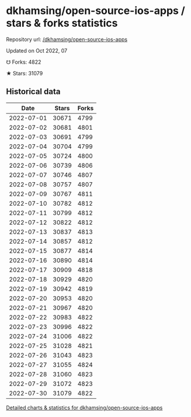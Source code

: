 # dkhamsing/open-source-ios-apps / stars & forks statistics

Repository url: [/dkhamsing/open-source-ios-apps](https://github.com/dkhamsing/open-source-ios-apps)

Updated on Oct 2022, 07

☋ Forks: 4822

★ Stars: 31079

## Historical data
| Date | Stars | Forks |
|------|-------|-------|
| 2022-07-01 | 30671 | 4799 | 
| 2022-07-02 | 30681 | 4801 | 
| 2022-07-03 | 30691 | 4799 | 
| 2022-07-04 | 30704 | 4799 | 
| 2022-07-05 | 30724 | 4800 | 
| 2022-07-06 | 30739 | 4806 | 
| 2022-07-07 | 30746 | 4807 | 
| 2022-07-08 | 30757 | 4807 | 
| 2022-07-09 | 30767 | 4811 | 
| 2022-07-10 | 30782 | 4812 | 
| 2022-07-11 | 30799 | 4812 | 
| 2022-07-12 | 30822 | 4812 | 
| 2022-07-13 | 30837 | 4813 | 
| 2022-07-14 | 30857 | 4812 | 
| 2022-07-15 | 30877 | 4814 | 
| 2022-07-16 | 30890 | 4814 | 
| 2022-07-17 | 30909 | 4818 | 
| 2022-07-18 | 30929 | 4820 | 
| 2022-07-19 | 30942 | 4819 | 
| 2022-07-20 | 30953 | 4820 | 
| 2022-07-21 | 30967 | 4820 | 
| 2022-07-22 | 30983 | 4822 | 
| 2022-07-23 | 30996 | 4822 | 
| 2022-07-24 | 31006 | 4822 | 
| 2022-07-25 | 31028 | 4821 | 
| 2022-07-26 | 31043 | 4823 | 
| 2022-07-27 | 31055 | 4824 | 
| 2022-07-28 | 31060 | 4823 | 
| 2022-07-29 | 31072 | 4823 | 
| 2022-07-30 | 31079 | 4822 | 


[Detailed charts & statistics for dkhamsing/open-source-ios-apps](https://reviewgithub.com/rep/dkhamsing/open-source-ios-apps)
